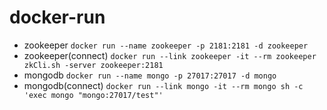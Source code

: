 # docker-run

* zookeeper `docker run --name zookeeper -p 2181:2181 -d zookeeper`
* zookeeper(connect) `docker run --link zookeeper -it --rm zookeeper zkCli.sh -server zookeeper:2181`
* mongodb `docker run --name mongo -p 27017:27017 -d mongo`
* mongodb(connect) `docker run --link mongo -it --rm mongo sh -c 'exec mongo "mongo:27017/test"'`
